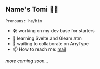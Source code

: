<!--ver 0.1.0 -->
## Name's Tomi 🙋‍♂️
`Pronouns: he/him`

- 🛠️ working on my dev base for starters <br/>
- 🌱 learning Svelte and Gleam atm<br/>
- 🍻  waiting to collaborate on AnyType <br/>
- 📫 How to reach me: [mail](mailto:tom.vseteckaa@gmail.com") <br/>

*more coming soon...*
<!--
**Baarneeyy/baarneeyy** is a ✨ _special_ ✨ repository because its `README.md` (this file) appears on your GitHub profile.

ver 0.2.0
  -> stats widget
  -> keyboard art

Here are some ideas for future:
- 🤔 I’m looking for help with ...
- 💬 Ask me about ...
- ⚡ Fun fact: ...
-->
